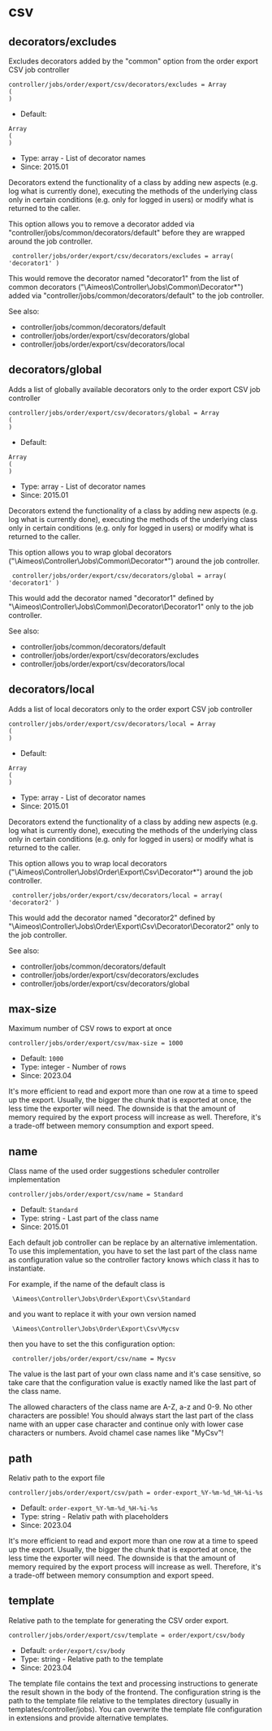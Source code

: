 
# csv
## decorators/excludes

Excludes decorators added by the "common" option from the order export CSV job controller

```
controller/jobs/order/export/csv/decorators/excludes = Array
(
)
```

* Default: 
```
Array
(
)
```
* Type: array - List of decorator names
* Since: 2015.01

Decorators extend the functionality of a class by adding new aspects
(e.g. log what is currently done), executing the methods of the underlying
class only in certain conditions (e.g. only for logged in users) or
modify what is returned to the caller.

This option allows you to remove a decorator added via
"controller/jobs/common/decorators/default" before they are wrapped
around the job controller.

```
 controller/jobs/order/export/csv/decorators/excludes = array( 'decorator1' )
```

This would remove the decorator named "decorator1" from the list of
common decorators ("\Aimeos\Controller\Jobs\Common\Decorator\*") added via
"controller/jobs/common/decorators/default" to the job controller.

See also:

* controller/jobs/common/decorators/default
* controller/jobs/order/export/csv/decorators/global
* controller/jobs/order/export/csv/decorators/local

## decorators/global

Adds a list of globally available decorators only to the order export CSV job controller

```
controller/jobs/order/export/csv/decorators/global = Array
(
)
```

* Default: 
```
Array
(
)
```
* Type: array - List of decorator names
* Since: 2015.01

Decorators extend the functionality of a class by adding new aspects
(e.g. log what is currently done), executing the methods of the underlying
class only in certain conditions (e.g. only for logged in users) or
modify what is returned to the caller.

This option allows you to wrap global decorators
("\Aimeos\Controller\Jobs\Common\Decorator\*") around the job controller.

```
 controller/jobs/order/export/csv/decorators/global = array( 'decorator1' )
```

This would add the decorator named "decorator1" defined by
"\Aimeos\Controller\Jobs\Common\Decorator\Decorator1" only to the job controller.

See also:

* controller/jobs/common/decorators/default
* controller/jobs/order/export/csv/decorators/excludes
* controller/jobs/order/export/csv/decorators/local

## decorators/local

Adds a list of local decorators only to the order export CSV job controller

```
controller/jobs/order/export/csv/decorators/local = Array
(
)
```

* Default: 
```
Array
(
)
```
* Type: array - List of decorator names
* Since: 2015.01

Decorators extend the functionality of a class by adding new aspects
(e.g. log what is currently done), executing the methods of the underlying
class only in certain conditions (e.g. only for logged in users) or
modify what is returned to the caller.

This option allows you to wrap local decorators
("\Aimeos\Controller\Jobs\Order\Export\Csv\Decorator\*") around the job
controller.

```
 controller/jobs/order/export/csv/decorators/local = array( 'decorator2' )
```

This would add the decorator named "decorator2" defined by
"\Aimeos\Controller\Jobs\Order\Export\Csv\Decorator\Decorator2"
only to the job controller.

See also:

* controller/jobs/common/decorators/default
* controller/jobs/order/export/csv/decorators/excludes
* controller/jobs/order/export/csv/decorators/global

## max-size

Maximum number of CSV rows to export at once

```
controller/jobs/order/export/csv/max-size = 1000
```

* Default: `1000`
* Type: integer - Number of rows
* Since: 2023.04

It's more efficient to read and export more than one row at a time
to speed up the export. Usually, the bigger the chunk that is exported
at once, the less time the exporter will need. The downside is that
the amount of memory required by the export process will increase as
well. Therefore, it's a trade-off between memory consumption and
export speed.


## name

Class name of the used order suggestions scheduler controller implementation

```
controller/jobs/order/export/csv/name = Standard
```

* Default: `Standard`
* Type: string - Last part of the class name
* Since: 2015.01

Each default job controller can be replace by an alternative imlementation.
To use this implementation, you have to set the last part of the class
name as configuration value so the controller factory knows which class it
has to instantiate.

For example, if the name of the default class is

```
 \Aimeos\Controller\Jobs\Order\Export\Csv\Standard
```

and you want to replace it with your own version named

```
 \Aimeos\Controller\Jobs\Order\Export\Csv\Mycsv
```

then you have to set the this configuration option:

```
 controller/jobs/order/export/csv/name = Mycsv
```

The value is the last part of your own class name and it's case sensitive,
so take care that the configuration value is exactly named like the last
part of the class name.

The allowed characters of the class name are A-Z, a-z and 0-9. No other
characters are possible! You should always start the last part of the class
name with an upper case character and continue only with lower case characters
or numbers. Avoid chamel case names like "MyCsv"!


## path

Relativ path to the export file

```
controller/jobs/order/export/csv/path = order-export_%Y-%m-%d_%H-%i-%s
```

* Default: `order-export_%Y-%m-%d_%H-%i-%s`
* Type: string - Relativ path with placeholders
* Since: 2023.04

It's more efficient to read and export more than one row at a time
to speed up the export. Usually, the bigger the chunk that is exported
at once, the less time the exporter will need. The downside is that
the amount of memory required by the export process will increase as
well. Therefore, it's a trade-off between memory consumption and
export speed.


## template

Relative path to the template for generating the CSV order export.

```
controller/jobs/order/export/csv/template = order/export/csv/body
```

* Default: `order/export/csv/body`
* Type: string - Relative path to the template
* Since: 2023.04

The template file contains the text and processing instructions
to generate the result shown in the body of the frontend. The
configuration string is the path to the template file relative
to the templates directory (usually in templates/controller/jobs).
You can overwrite the template file configuration in extensions and
provide alternative templates.
